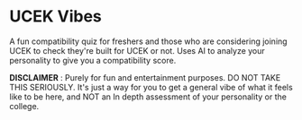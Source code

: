# UCEK Vibes
A fun compatibility quiz for freshers and those who are considering joining UCEK to check they're built for UCEK or not. Uses AI to analyze your personality to give you a compatibility score.

**DISCLAIMER** : Purely for fun and entertainment purposes. DO NOT TAKE THIS SERIOUSLY. It's just a way for you to get a general vibe of what it feels like to be here, and NOT an In depth assessment of your personality or the college.
